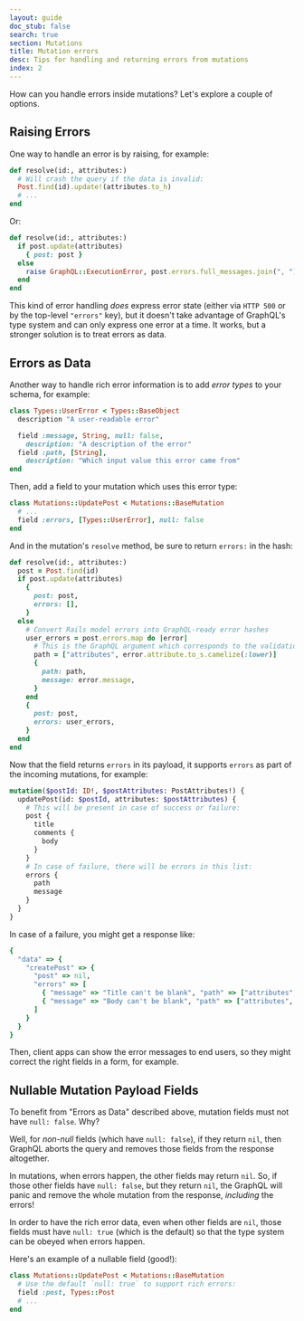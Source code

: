 ```yaml
---
layout: guide
doc_stub: false
search: true
section: Mutations
title: Mutation errors
desc: Tips for handling and returning errors from mutations
index: 2
---
```


How can you handle errors inside mutations? Let's explore a couple of options.

## Raising Errors

One way to handle an error is by raising, for example:

```ruby
def resolve(id:, attributes:)
  # Will crash the query if the data is invalid:
  Post.find(id).update!(attributes.to_h)
  # ...
end
```

Or:

```ruby
def resolve(id:, attributes:)
  if post.update(attributes)
    { post: post }
  else
    raise GraphQL::ExecutionError, post.errors.full_messages.join(", ")
  end
end
```

This kind of error handling _does_ express error state (either via `HTTP 500` or by the top-level `"errors"` key), but it doesn't take advantage of GraphQL's type system and can only express one error at a time. It works, but a stronger solution is to treat errors as data.

## Errors as Data

Another way to handle rich error information is to add _error types_ to your schema, for example:

```ruby
class Types::UserError < Types::BaseObject
  description "A user-readable error"

  field :message, String, null: false,
    description: "A description of the error"
  field :path, [String],
    description: "Which input value this error came from"
end
```

Then, add a field to your mutation which uses this error type:

```ruby
class Mutations::UpdatePost < Mutations::BaseMutation
  # ...
  field :errors, [Types::UserError], null: false
end
```

And in the mutation's `resolve` method, be sure to return `errors:` in the hash:

```ruby
def resolve(id:, attributes:)
  post = Post.find(id)
  if post.update(attributes)
    {
      post: post,
      errors: [],
    }
  else
    # Convert Rails model errors into GraphQL-ready error hashes
    user_errors = post.errors.map do |error|
      # This is the GraphQL argument which corresponds to the validation error:
      path = ["attributes", error.attribute.to_s.camelize(:lower)]
      {
        path: path,
        message: error.message,
      }
    end
    {
      post: post,
      errors: user_errors,
    }
  end
end
```

Now that the field returns `errors` in its payload, it supports `errors` as part of the incoming mutations, for example:

```graphql
mutation($postId: ID!, $postAttributes: PostAttributes!) {
  updatePost(id: $postId, attributes: $postAttributes) {
    # This will be present in case of success or failure:
    post {
      title
      comments {
        body
      }
    }
    # In case of failure, there will be errors in this list:
    errors {
      path
      message
    }
  }
}
```

In case of a failure, you might get a response like:

```ruby
{
  "data" => {
    "createPost" => {
      "post" => nil,
      "errors" => [
        { "message" => "Title can't be blank", "path" => ["attributes", "title"] },
        { "message" => "Body can't be blank", "path" => ["attributes", "body"] }
      ]
    }
  }
}
```

Then, client apps can show the error messages to end users, so they might correct the right fields in a form, for example.

## Nullable Mutation Payload Fields

To benefit from "Errors as Data" described above, mutation fields must not have `null: false`. Why?

Well, for _non-null_ fields (which have `null: false`), if they return `nil`, then GraphQL aborts the query and removes those fields from the response altogether.

In mutations, when errors happen, the other fields may return `nil`. So, if those other fields have `null: false`, but they return `nil`, the GraphQL will panic and remove the whole mutation from the response, _including_ the errors!

In order to have the rich error data, even when other fields are `nil`, those fields must have `null: true` (which is the default) so that the type system can be obeyed when errors happen.

Here's an example of a nullable field (good!):

```ruby
class Mutations::UpdatePost < Mutations::BaseMutation
  # Use the default `null: true` to support rich errors:
  field :post, Types::Post
  # ...
end
```

